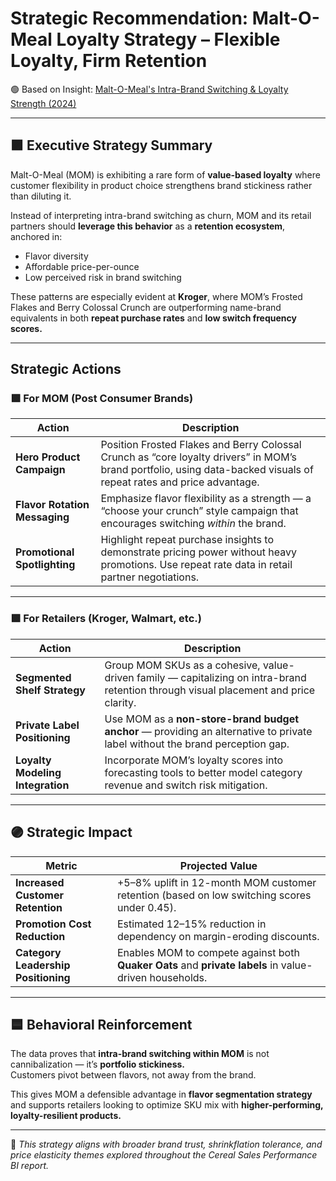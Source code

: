 # Strategic Recommendation: Malt-O-Meal Loyalty Strategy – Flexible Loyalty, Firm Retention

🟢 Based on Insight: [Malt-O-Meal's Intra-Brand Switching & Loyalty Strength (2024)](../Insights/MOM_Loyalty_Switching_Sales_2024.md)

---

## 🟪 Executive Strategy Summary

Malt-O-Meal (MOM) is exhibiting a rare form of **value-based loyalty** where customer flexibility in product choice strengthens brand stickiness rather than diluting it.

Instead of interpreting intra-brand switching as churn, MOM and its retail partners should **leverage this behavior** as a **retention ecosystem**, anchored in:

- Flavor diversity  
- Affordable price-per-ounce  
- Low perceived risk in brand switching  

These patterns are especially evident at **Kroger**, where MOM’s Frosted Flakes and Berry Colossal Crunch are outperforming name-brand equivalents in both **repeat purchase rates** and **low switch frequency scores.**

---

##  Strategic Actions

### 🟩 For MOM (Post Consumer Brands)

| Action | Description |
|-------|-------------|
| **Hero Product Campaign** | Position Frosted Flakes and Berry Colossal Crunch as “core loyalty drivers” in MOM’s brand portfolio, using data-backed visuals of repeat rates and price advantage. |
| **Flavor Rotation Messaging** | Emphasize flavor flexibility as a strength — a “choose your crunch” style campaign that encourages switching *within* the brand. |
| **Promotional Spotlighting** | Highlight repeat purchase insights to demonstrate pricing power without heavy promotions. Use repeat rate data in retail partner negotiations. |

---

### 🟩 For Retailers (Kroger, Walmart, etc.)

| Action | Description |
|--------|-------------|
| **Segmented Shelf Strategy** | Group MOM SKUs as a cohesive, value-driven family — capitalizing on intra-brand retention through visual placement and price clarity. |
| **Private Label Positioning** | Use MOM as a **non-store-brand budget anchor** — providing an alternative to private label without the brand perception gap. |
| **Loyalty Modeling Integration** | Incorporate MOM’s loyalty scores into forecasting tools to better model category revenue and switch risk mitigation. |

---

## 🟣 Strategic Impact

| Metric | Projected Value |
|--------|------------------|
| **Increased Customer Retention** | +5–8% uplift in 12-month MOM customer retention (based on low switching scores under 0.45). |
| **Promotion Cost Reduction** | Estimated 12–15% reduction in dependency on margin-eroding discounts. |
| **Category Leadership Positioning** | Enables MOM to compete against both **Quaker Oats** and **private labels** in value-driven households. |

---

## 🟦 Behavioral Reinforcement

The data proves that **intra-brand switching within MOM** is not cannibalization — it’s **portfolio stickiness.**  
Customers pivot between flavors, not away from the brand.

This gives MOM a defensible advantage in **flavor segmentation strategy** and supports retailers looking to optimize SKU mix with **higher-performing, loyalty-resilient products.**

---

📎 *This strategy aligns with broader brand trust, shrinkflation tolerance, and price elasticity themes explored throughout the Cereal Sales Performance BI report.*
